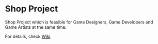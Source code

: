 # Shop Project

Shop Project which is feasible for Game Designers, Game Developers and Game Artists at the same time. 

For details, check [Wiki](https://github.com/mohsinkhan26/ShopFramework/wiki)
